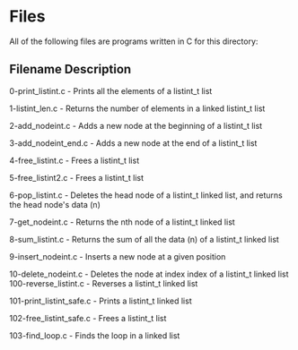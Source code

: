 # Files
All of the following files are programs written in C for this directory:

## Filename	        Description

0-print_listint.c -	Prints all the elements of a listint_t list

1-listint_len.c	 - Returns the number of elements in a linked listint_t list

2-add_nodeint.c  -	Adds a new node at the beginning of a listint_t list

3-add_nodeint_end.c -	Adds a new node at the end of a listint_t list

4-free_listint.c -	Frees a listint_t list

5-free_listint2.c - Frees a listint_t list

6-pop_listint.c	- Deletes the head node of a listint_t linked list, and returns the head node's data (n)

7-get_nodeint.c -	Returns the nth node of a listint_t linked list

8-sum_listint.c	- Returns the sum of all the data (n) of a listint_t linked list

9-insert_nodeint.c	- Inserts a new node at a given position

10-delete_nodeint.c	- Deletes the node at index index of a listint_t linked list
100-reverse_listint.c	- Reverses a listint_t linked list

101-print_listint_safe.c -	Prints a listint_t linked list

102-free_listint_safe.c	- Frees a listint_t list

103-find_loop.c	- Finds the loop in a linked list
